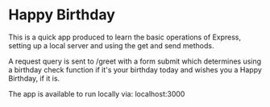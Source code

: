 # Happy Birthday

This is a quick app produced to learn the basic operations of Express, setting up a local server and using the get and send methods.

A request query is sent to /greet with a form submit which determines using a birthday check function if it's your birthday today and wishes you a Happy Birthday, if it is.

The app is available to run locally via: localhost:3000
